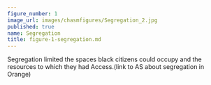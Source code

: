 ```yaml
---
figure_number: 1
image_url: images/chasmfigures/Segregation_2.jpg
published: true
name: Segregation
title: figure-1-segregation.md
---
```

Segregation limited the spaces black citizens could occupy and the resources to which they had Access.(link to AS about segregation in Orange)
